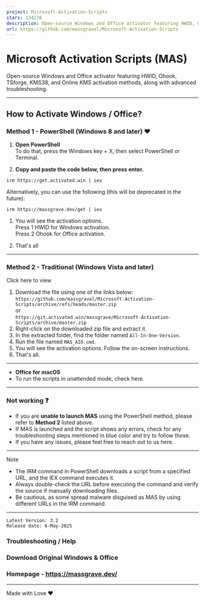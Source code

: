 ```yaml
---
project: Microsoft-Activation-Scripts
stars: 134276
description: Open-source Windows and Office activator featuring HWID, Ohook, TSforge, KMS38, and Online KMS activation methods, along with advanced troubleshooting.
url: https://github.com/massgravel/Microsoft-Activation-Scripts
---
```


Microsoft Activation Scripts (MAS)
==================================

Open-source Windows and Office activator featuring HWID, Ohook, TSforge, KMS38, and Online KMS activation methods, along with advanced troubleshooting.

* * *

How to Activate Windows / Office?
---------------------------------

### Method 1 - PowerShell (Windows 8 and later) ❤️

1.  **Open PowerShell**  
    To do that, press the Windows key + X, then select PowerShell or Terminal.
    
2.  **Copy and paste the code below, then press enter.**
    

```
irm https://get.activated.win | iex
```

Alternatively, you can use the following (this will be deprecated in the future):

```
irm https://massgrave.dev/get | iex
```

1.  You will see the activation options.  
    Press 1 HWID for Windows activation.  
    Press 2 Ohook for Office activation.
    
2.  That's all
    

* * *

### Method 2 - Traditional (Windows Vista and later)

Click here to view

1.  Download the file using one of the links below:  
    `https://github.com/massgravel/Microsoft-Activation-Scripts/archive/refs/heads/master.zip`  
    or  
    `https://git.activated.win/massgrave/Microsoft-Activation-Scripts/archive/master.zip`
2.  Right-click on the downloaded zip file and extract it.
3.  In the extracted folder, find the folder named `All-In-One-Version`.
4.  Run the file named `MAS_AIO.cmd`.
5.  You will see the activation options. Follow the on-screen instructions.
6.  That's all.

* * *

-   **Office for macOS**
-   To run the scripts in unattended mode, check here.

* * *

### Not working ❓

-   If you are **unable to launch MAS** using the PowerShell method, please refer to **Method 2** listed above.
-   If MAS is launched and the script shows any errors, check for any troubleshooting steps mentioned in blue color and try to follow those.
-   If you have any issues, please feel free to reach out to us here.

* * *

Note

-   The IRM command in PowerShell downloads a script from a specified URL, and the IEX command executes it.
-   Always double-check the URL before executing the command and verify the source if manually downloading files.
-   Be cautious, as some spread malware disguised as MAS by using different URLs in the IRM command.

* * *

```
Latest Version: 3.2
Release date: 6-May-2025
```

### Troubleshooting / Help

### Download Original Windows & Office

### Homepage - https://massgrave.dev/

* * *

Made with Love ❤️
